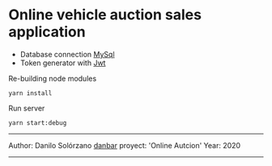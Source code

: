 # Online vehicle auction sales application

- Database connection [MySql](https://github.com/mysqljs/mysq)
- Token generator with [Jwt](https://jwt.io/)

Re-building node modules

```
yarn install
```

Run server

```
yarn start:debug
```

---

Author: Danilo Solórzano [danbar](https://danbart.github.io/)
proyect: 'Online Autcion'
Year: 2020

---
